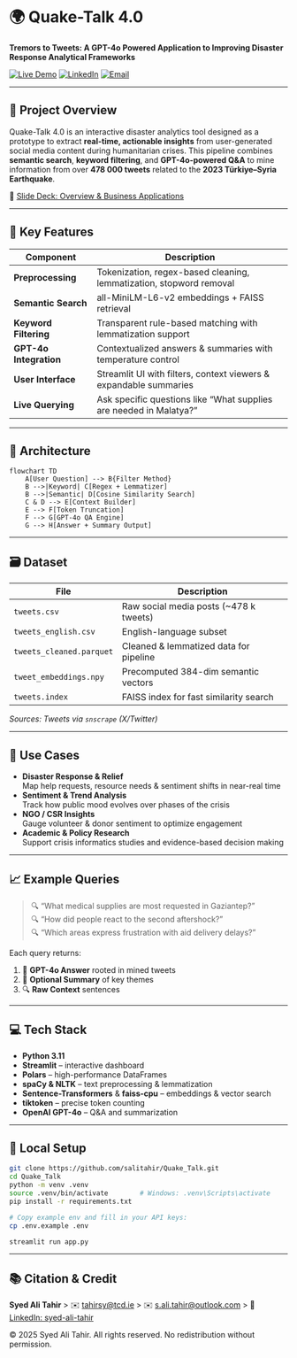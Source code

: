 # 🌍 Quake-Talk 4.0  
**Tremors to Tweets: A GPT-4o Powered Application to Improving Disaster Response Analytical Frameworks**

[![Live Demo](https://img.shields.io/badge/Live%20Demo-Streamlit-orange?logo=streamlit)](https://quake-talk.streamlit.app/)     [![LinkedIn](https://img.shields.io/badge/Author-LinkedIn-blue?logo=linkedin)](https://www.linkedin.com/in/salitahir/)     [![Email](https://img.shields.io/badge/Email-s.ali.tahir%40outlook.com-blue?logo=microsoft-outlook)](mailto:s.ali.tahir@outlook.com)


---

## 📌 Project Overview

Quake-Talk 4.0 is an interactive disaster analytics tool designed as a prototype to extract **real-time, actionable insights** from user-generated social media content during humanitarian crises. This pipeline combines **semantic search**, **keyword filtering**, and **GPT-4o-powered Q&A** to mine information from over **478 000 tweets** related to the **2023 Türkiye–Syria Earthquake**.  

📎 [Slide Deck: Overview & Business Applications](https://www.canva.com/design/DAGlyTsyFjo/MHYjTbNINhCSEOmxVzpXAA/view?utm_content=DAGlyTsyFjo&utm_campaign=designshare&utm_medium=link2&utm_source=uniquelinks&utlId=hd2aea126e2)

---

## 🚀 Key Features

| Component               | Description                                                                 |
|-------------------------|-----------------------------------------------------------------------------|
| **Preprocessing**       | Tokenization, regex-based cleaning, lemmatization, stopword removal         |
| **Semantic Search**     | all-MiniLM-L6-v2 embeddings + FAISS retrieval                                |
| **Keyword Filtering**   | Transparent rule-based matching with lemmatization support                   |
| **GPT-4o Integration**  | Contextualized answers & summaries with temperature control                 |
| **User Interface**      | Streamlit UI with filters, context viewers & expandable summaries           |
| **Live Querying**       | Ask specific questions like “What supplies are needed in Malatya?”           |

---

## 🧠 Architecture

```mermaid
flowchart TD
    A[User Question] --> B{Filter Method}
    B -->|Keyword| C[Regex + Lemmatizer]
    B -->|Semantic| D[Cosine Similarity Search]
    C & D --> E[Context Builder]
    E --> F[Token Truncation]
    F --> G[GPT-4o QA Engine]
    G --> H[Answer + Summary Output]
````
---

## 🗃️ Dataset

| File                     | Description                           |
|--------------------------|---------------------------------------|
| `tweets.csv`             | Raw social media posts (~478 k tweets) |
| `tweets_english.csv`     | English-language subset               |
| `tweets_cleaned.parquet` | Cleaned & lemmatized data for pipeline |
| `tweet_embeddings.npy`   | Precomputed 384-dim semantic vectors   |
| `tweets.index`           | FAISS index for fast similarity search |

_Sources: Tweets via `snscrape` (X/Twitter)_

---

## 🎯 Use Cases

- **Disaster Response & Relief**  
  Map help requests, resource needs & sentiment shifts in near-real time  
- **Sentiment & Trend Analysis**  
  Track how public mood evolves over phases of the crisis  
- **NGO / CSR Insights**  
  Gauge volunteer & donor sentiment to optimize engagement  
- **Academic & Policy Research**  
  Support crisis informatics studies and evidence-based decision making  

---

## 📈 Example Queries

> 🔍 “What medical supplies are most requested in Gaziantep?”  
> 🔍 “How did people react to the second aftershock?”  
> 🔍 “Which areas express frustration with aid delivery delays?”  

Each query returns:  
1. 💬 **GPT-4o Answer** rooted in mined tweets  
2. 📝 **Optional Summary** of key themes  
3. 🔍 **Raw Context** sentences  

---

## 💻 Tech Stack

- **Python 3.11**  
- **Streamlit** – interactive dashboard  
- **Polars** – high-performance DataFrames  
- **spaCy & NLTK** – text preprocessing & lemmatization  
- **Sentence-Transformers** & **faiss-cpu** – embeddings & vector search  
- **tiktoken** – precise token counting  
- **OpenAI GPT-4o** – Q&A and summarization  

---

## 🚀 Local Setup

```bash
git clone https://github.com/salitahir/Quake_Talk.git
cd Quake_Talk
python -m venv .venv
source .venv/bin/activate        # Windows: .venv\Scripts\activate
pip install -r requirements.txt

# Copy example env and fill in your API keys:
cp .env.example .env

streamlit run app.py
````
---

## 📚 Citation & Credit

**Syed Ali Tahir** >
✉️ [tahirsy@tcd.ie](mailto:tahirsy@tcd.ie) >
✉️ [s.ali.tahir@outlook.com](mailto:s.ali.tahir@outlook.com) >
🔗 [LinkedIn: syed-ali-tahir](https://www.linkedin.com/in/salitahir/)

© 2025 Syed Ali Tahir. All rights reserved. No redistribution without permission.  
